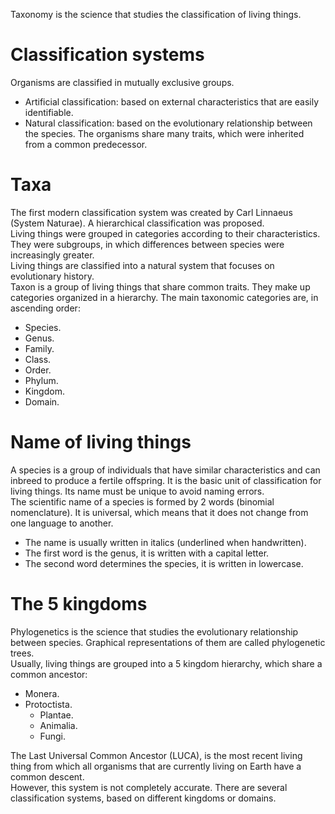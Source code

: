 Taxonomy is the science that studies the classification of living things.

# Classification systems
Organisms are classified in mutually exclusive groups.  
- Artificial classification: based on external characteristics that are easily identifiable.
- Natural classification: based on the evolutionary relationship between the species. The organisms share many traits, which were inherited from a common predecessor.

# Taxa
The first modern classification system was created by Carl Linnaeus (System Naturae). A hierarchical classification was proposed.  
Living things were grouped in categories according to their characteristics. They were subgroups, in which differences between species were increasingly greater.  
Living things are classified into a natural system that focuses on evolutionary history.  
Taxon is a group of living things that share common traits. They make up categories organized in a hierarchy. The main taxonomic categories are, in ascending order:
- Species.
- Genus.
- Family.
- Class.
- Order.
- Phylum.
- Kingdom.
- Domain.

# Name of living things
A species is a group of individuals that have similar characteristics and can inbreed to produce a fertile offspring. It is the basic unit of classification for living things. Its name must be unique to avoid naming errors.  
The scientific name of a species is formed by 2 words (binomial nomenclature). It is universal, which means that it does not change from one language to another.
- The name is usually written in italics (underlined when handwritten).
- The first word is the genus, it is written with a capital letter.
- The second word determines the species, it is written in lowercase.

# The 5 kingdoms
Phylogenetics is the science that studies the evolutionary relationship between species. Graphical representations of them are called phylogenetic trees.  
Usually, living things are grouped into a 5 kingdom hierarchy, which share a common ancestor:
- Monera.
- Protoctista.
    - Plantae.
    - Animalia.
    - Fungi.

The Last Universal Common Ancestor (LUCA), is the most recent living thing from which all organisms that are currently living on Earth have a common descent.  
However, this system is not completely accurate. There are several classification systems, based on different kingdoms or domains.